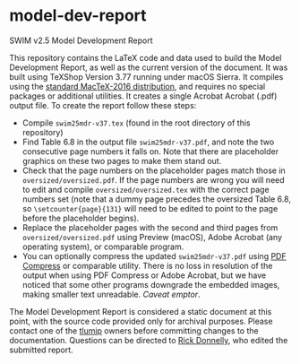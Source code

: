 # model-dev-report
SWIM v2.5 Model Development Report

This repository contains the LaTeX code and data used to build the Model Development Report, as well as the current version of the document. It was built using TeXShop Version 3.77 running under macOS Sierra. It compiles using the [standard MacTeX-2016 distribution](https://tug.org/mactex/), and requires no special packages or additional utilities. It creates a single Acrobat Acrobat (.pdf) output file. To create the report follow these steps:

+ Compile `swim25mdr-v37.tex` (found in the root directory of this repository)
+ Find Table 6.8 in the output file `swim25mdr-v37.pdf`, and note the two consecutive page numbers it falls on. Note that there are placeholder graphics on these two pages to make them stand out.
+ Check that the page numbers on the placeholder pages match those in `oversized/oversized.pdf`. If the page numbers are wrong you will need to edit and compile `oversized/oversized.tex` with the correct page numbers set (note that a dummy page precedes the oversized Table 6.8, so `\setcounter{page}{131}` will need to be edited to point to the page before the placeholder begins).
+ Replace the placeholder pages with the second and third pages from `oversized/oversized.pdf` using Preview (macOS), Adobe Acrobat (any operating system), or comparable program. 
+ You can optionally compress the updated `swim25mdr-v37.pdf` using [PDF Compress](https://www.pdfcompress.com) or comparable utility. There is no loss in resolution of the output when using PDF Compress or Adobe Acrobat, but we have noticed that some other programs downgrade the embedded images, making smaller text unreadable. _Caveat emptor_.

The Model Development Report is considered a static document at this point, with the source code provided only for archival purposes. Please contact one of the [tlumip](https://github.com/tlumip) owners before committing changes to the documentation. Questions can be directed to [Rick Donnelly](mailto:rickdonnelly@gmail.com), who edited the submitted report.
